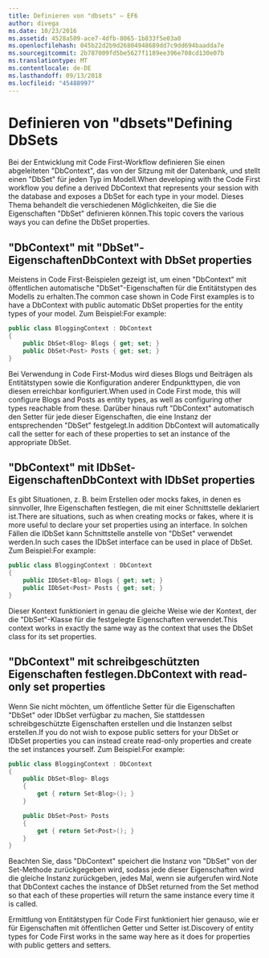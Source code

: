 ```yaml
---
title: Definieren von "dbsets" – EF6
author: divega
ms.date: 10/23/2016
ms.assetid: 4528a509-ace7-4dfb-8065-1b833f5e03a0
ms.openlocfilehash: 045b22d2b9d26804948689dd7c9dd694baadda7e
ms.sourcegitcommit: 2b787009fd5be5627f1189ee396e708cd130e07b
ms.translationtype: MT
ms.contentlocale: de-DE
ms.lasthandoff: 09/13/2018
ms.locfileid: "45488997"
---
```

# <a name="defining-dbsets"></a><span data-ttu-id="4f01c-102">Definieren von "dbsets"</span><span class="sxs-lookup"><span data-stu-id="4f01c-102">Defining DbSets</span></span>
<span data-ttu-id="4f01c-103">Bei der Entwicklung mit Code First-Workflow definieren Sie einen abgeleiteten "DbContext", das von der Sitzung mit der Datenbank, und stellt einen "DbSet" für jeden Typ im Modell.</span><span class="sxs-lookup"><span data-stu-id="4f01c-103">When developing with the Code First workflow you define a derived DbContext that represents your session with the database and exposes a DbSet for each type in your model.</span></span> <span data-ttu-id="4f01c-104">Dieses Thema behandelt die verschiedenen Möglichkeiten, die Sie die Eigenschaften "DbSet" definieren können.</span><span class="sxs-lookup"><span data-stu-id="4f01c-104">This topic covers the various ways you can define the DbSet properties.</span></span>  

## <a name="dbcontext-with-dbset-properties"></a><span data-ttu-id="4f01c-105">"DbContext" mit "DbSet"-Eigenschaften</span><span class="sxs-lookup"><span data-stu-id="4f01c-105">DbContext with DbSet properties</span></span>  

<span data-ttu-id="4f01c-106">Meistens in Code First-Beispielen gezeigt ist, um einen "DbContext" mit öffentlichen automatische "DbSet"-Eigenschaften für die Entitätstypen des Modells zu erhalten.</span><span class="sxs-lookup"><span data-stu-id="4f01c-106">The common case shown in Code First examples is to have a DbContext with public automatic DbSet properties for the entity types of your model.</span></span> <span data-ttu-id="4f01c-107">Zum Beispiel:</span><span class="sxs-lookup"><span data-stu-id="4f01c-107">For example:</span></span>  

``` csharp
public class BloggingContext : DbContext
{
    public DbSet<Blog> Blogs { get; set; }
    public DbSet<Post> Posts { get; set; }
}
```  

<span data-ttu-id="4f01c-108">Bei Verwendung in Code First-Modus wird dieses Blogs und Beiträgen als Entitätstypen sowie die Konfiguration anderer Endpunkttypen, die von diesen erreichbar konfiguriert.</span><span class="sxs-lookup"><span data-stu-id="4f01c-108">When used in Code First mode, this will configure Blogs and Posts as entity types, as well as configuring other types reachable from these.</span></span> <span data-ttu-id="4f01c-109">Darüber hinaus ruft "DbContext" automatisch den Setter für jede dieser Eigenschaften, die eine Instanz der entsprechenden "DbSet" festgelegt.</span><span class="sxs-lookup"><span data-stu-id="4f01c-109">In addition DbContext will automatically call the setter for each of these properties to set an instance of the appropriate DbSet.</span></span>  

## <a name="dbcontext-with-idbset-properties"></a><span data-ttu-id="4f01c-110">"DbContext" mit IDbSet-Eigenschaften</span><span class="sxs-lookup"><span data-stu-id="4f01c-110">DbContext with IDbSet properties</span></span>  

<span data-ttu-id="4f01c-111">Es gibt Situationen, z. B. beim Erstellen oder mocks fakes, in denen es sinnvoller, Ihre Eigenschaften festlegen, die mit einer Schnittstelle deklariert ist.</span><span class="sxs-lookup"><span data-stu-id="4f01c-111">There are situations, such as when creating mocks or fakes, where it is more useful to declare your set properties using an interface.</span></span> <span data-ttu-id="4f01c-112">In solchen Fällen die IDbSet kann Schnittstelle anstelle von "DbSet" verwendet werden.</span><span class="sxs-lookup"><span data-stu-id="4f01c-112">In such cases the IDbSet interface can be used in place of DbSet.</span></span> <span data-ttu-id="4f01c-113">Zum Beispiel:</span><span class="sxs-lookup"><span data-stu-id="4f01c-113">For example:</span></span>  

``` csharp
public class BloggingContext : DbContext
{
    public IDbSet<Blog> Blogs { get; set; }
    public IDbSet<Post> Posts { get; set; }
}
```  

<span data-ttu-id="4f01c-114">Dieser Kontext funktioniert in genau die gleiche Weise wie der Kontext, der die "DbSet"-Klasse für die festgelegte Eigenschaften verwendet.</span><span class="sxs-lookup"><span data-stu-id="4f01c-114">This context works in exactly the same way as the context that uses the DbSet class for its set properties.</span></span>  

## <a name="dbcontext-with-read-only-set-properties"></a><span data-ttu-id="4f01c-115">"DbContext" mit schreibgeschützten Eigenschaften festlegen.</span><span class="sxs-lookup"><span data-stu-id="4f01c-115">DbContext with read-only set properties</span></span>  

<span data-ttu-id="4f01c-116">Wenn Sie nicht möchten, um öffentliche Setter für die Eigenschaften "DbSet" oder IDbSet verfügbar zu machen, Sie stattdessen schreibgeschützte Eigenschaften erstellen und die Instanzen selbst erstellen.</span><span class="sxs-lookup"><span data-stu-id="4f01c-116">If you do not wish to expose public setters for your DbSet or IDbSet properties you can instead create read-only properties and create the set instances yourself.</span></span> <span data-ttu-id="4f01c-117">Zum Beispiel:</span><span class="sxs-lookup"><span data-stu-id="4f01c-117">For example:</span></span>  

``` csharp
public class BloggingContext : DbContext
{
    public DbSet<Blog> Blogs
    {
        get { return Set<Blog>(); }
    }

    public DbSet<Post> Posts
    {
        get { return Set<Post>(); }
    }
}
```  

<span data-ttu-id="4f01c-118">Beachten Sie, dass "DbContext" speichert die Instanz von "DbSet" von der Set-Methode zurückgegeben wird, sodass jede dieser Eigenschaften wird die gleiche Instanz zurückgeben, jedes Mal, wenn sie aufgerufen wird.</span><span class="sxs-lookup"><span data-stu-id="4f01c-118">Note that DbContext caches the instance of DbSet returned from the Set method so that each of these properties will return the same instance every time it is called.</span></span>  

<span data-ttu-id="4f01c-119">Ermittlung von Entitätstypen für Code First funktioniert hier genauso, wie er für Eigenschaften mit öffentlichen Getter und Setter ist.</span><span class="sxs-lookup"><span data-stu-id="4f01c-119">Discovery of entity types for Code First works in the same way here as it does for properties with public getters and setters.</span></span>  
